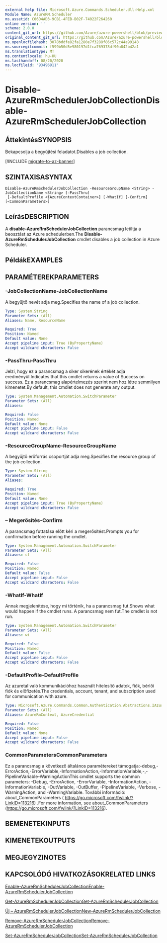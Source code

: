 ```yaml
---
external help file: Microsoft.Azure.Commands.Scheduler.dll-Help.xml
Module Name: AzureRM.Scheduler
ms.assetid: C06D4AD3-9CB1-4FEB-B02F-74022F264260
online version: ''
schema: 2.0.0
content_git_url: https://github.com/Azure/azure-powershell/blob/preview/src/ResourceManager/Scheduler/Commands.Scheduler/help/Disable-AzureRmSchedulerJobCollection.md
original_content_git_url: https://github.com/Azure/azure-powershell/blob/preview/src/ResourceManager/Scheduler/Commands.Scheduler/help/Disable-AzureRmSchedulerJobCollection.md
ms.openlocfilehash: 3078bddfe82fa1280e7f3288f86c572c44a99148
ms.sourcegitcommit: f599b50d5e980197d1fca769378df90a842b42a1
ms.translationtype: MT
ms.contentlocale: hu-HU
ms.lasthandoff: 08/20/2020
ms.locfileid: "93496911"
---
```

# <span data-ttu-id="a2a5c-101">Disable-AzureRmSchedulerJobCollection</span><span class="sxs-lookup"><span data-stu-id="a2a5c-101">Disable-AzureRmSchedulerJobCollection</span></span>

## <span data-ttu-id="a2a5c-102">Áttekintés</span><span class="sxs-lookup"><span data-stu-id="a2a5c-102">SYNOPSIS</span></span>
<span data-ttu-id="a2a5c-103">Bekapcsolja a begyűjtési feladatot.</span><span class="sxs-lookup"><span data-stu-id="a2a5c-103">Disables a job collection.</span></span>

[!INCLUDE [migrate-to-az-banner](../../includes/migrate-to-az-banner.md)]

## <span data-ttu-id="a2a5c-104">SZINTAXISA</span><span class="sxs-lookup"><span data-stu-id="a2a5c-104">SYNTAX</span></span>

```
Disable-AzureRmSchedulerJobCollection -ResourceGroupName <String> -JobCollectionName <String> [-PassThru]
 [-DefaultProfile <IAzureContextContainer>] [-WhatIf] [-Confirm] [<CommonParameters>]
```

## <span data-ttu-id="a2a5c-105">Leírás</span><span class="sxs-lookup"><span data-stu-id="a2a5c-105">DESCRIPTION</span></span>
<span data-ttu-id="a2a5c-106">A **disable-AzureRmSchedulerJobCollection** parancsmag letiltja a beosztást az Azure schedulerben.</span><span class="sxs-lookup"><span data-stu-id="a2a5c-106">The **Disable-AzureRmSchedulerJobCollection** cmdlet disables a job collection in Azure Scheduler.</span></span>

## <span data-ttu-id="a2a5c-107">Példák</span><span class="sxs-lookup"><span data-stu-id="a2a5c-107">EXAMPLES</span></span>

## <span data-ttu-id="a2a5c-108">PARAMÉTEREK</span><span class="sxs-lookup"><span data-stu-id="a2a5c-108">PARAMETERS</span></span>

### <span data-ttu-id="a2a5c-109">-JobCollectionName</span><span class="sxs-lookup"><span data-stu-id="a2a5c-109">-JobCollectionName</span></span>
<span data-ttu-id="a2a5c-110">A begyűjtő nevét adja meg.</span><span class="sxs-lookup"><span data-stu-id="a2a5c-110">Specifies the name of a job collection.</span></span>

```yaml
Type: System.String
Parameter Sets: (All)
Aliases: Name, ResourceName

Required: True
Position: Named
Default value: None
Accept pipeline input: True (ByPropertyName)
Accept wildcard characters: False
```

### <span data-ttu-id="a2a5c-111">-PassThru</span><span class="sxs-lookup"><span data-stu-id="a2a5c-111">-PassThru</span></span>
<span data-ttu-id="a2a5c-112">Jelzi, hogy ez a parancsmag a siker sikerének értékét adja eredményül.</span><span class="sxs-lookup"><span data-stu-id="a2a5c-112">Indicates that this cmdlet returns a value of Success on success.</span></span>
<span data-ttu-id="a2a5c-113">Ez a parancsmag alapértelmezés szerint nem hoz létre semmilyen kimenetet.</span><span class="sxs-lookup"><span data-stu-id="a2a5c-113">By default, this cmdlet does not generate any output.</span></span>

```yaml
Type: System.Management.Automation.SwitchParameter
Parameter Sets: (All)
Aliases: 

Required: False
Position: Named
Default value: None
Accept pipeline input: False
Accept wildcard characters: False
```

### <span data-ttu-id="a2a5c-114">-ResourceGroupName</span><span class="sxs-lookup"><span data-stu-id="a2a5c-114">-ResourceGroupName</span></span>
<span data-ttu-id="a2a5c-115">A begyűjtő erőforrás csoportját adja meg.</span><span class="sxs-lookup"><span data-stu-id="a2a5c-115">Specifies the resource group of the job collection.</span></span>

```yaml
Type: System.String
Parameter Sets: (All)
Aliases: 

Required: True
Position: Named
Default value: None
Accept pipeline input: True (ByPropertyName)
Accept wildcard characters: False
```

### <span data-ttu-id="a2a5c-116">– Megerősítés</span><span class="sxs-lookup"><span data-stu-id="a2a5c-116">-Confirm</span></span>
<span data-ttu-id="a2a5c-117">A parancsmag futtatása előtt kéri a megerősítést.</span><span class="sxs-lookup"><span data-stu-id="a2a5c-117">Prompts you for confirmation before running the cmdlet.</span></span>

```yaml
Type: System.Management.Automation.SwitchParameter
Parameter Sets: (All)
Aliases: cf

Required: False
Position: Named
Default value: False
Accept pipeline input: False
Accept wildcard characters: False
```

### <span data-ttu-id="a2a5c-118">-WhatIf</span><span class="sxs-lookup"><span data-stu-id="a2a5c-118">-WhatIf</span></span>
<span data-ttu-id="a2a5c-119">Annak megjelenítése, hogy mi történik, ha a parancsmag fut.</span><span class="sxs-lookup"><span data-stu-id="a2a5c-119">Shows what would happen if the cmdlet runs.</span></span>
<span data-ttu-id="a2a5c-120">A parancsmag nem fut.</span><span class="sxs-lookup"><span data-stu-id="a2a5c-120">The cmdlet is not run.</span></span>

```yaml
Type: System.Management.Automation.SwitchParameter
Parameter Sets: (All)
Aliases: wi

Required: False
Position: Named
Default value: False
Accept pipeline input: False
Accept wildcard characters: False
```

### <span data-ttu-id="a2a5c-121">-DefaultProfile</span><span class="sxs-lookup"><span data-stu-id="a2a5c-121">-DefaultProfile</span></span>
<span data-ttu-id="a2a5c-122">Az azuretal való kommunikációhoz használt hitelesítő adatok, fiók, bérlői fiók és előfizetés.</span><span class="sxs-lookup"><span data-stu-id="a2a5c-122">The credentials, account, tenant, and subscription used for communication with azure.</span></span>

```yaml
Type: Microsoft.Azure.Commands.Common.Authentication.Abstractions.IAzureContextContainer
Parameter Sets: (All)
Aliases: AzureRmContext, AzureCredential

Required: False
Position: Named
Default value: None
Accept pipeline input: False
Accept wildcard characters: False
```

### <span data-ttu-id="a2a5c-123">CommonParameters</span><span class="sxs-lookup"><span data-stu-id="a2a5c-123">CommonParameters</span></span>
<span data-ttu-id="a2a5c-124">Ez a parancsmag a következő általános paramétereket támogatja:-debug,-ErrorAction,-ErrorVariable,-InformationAction,-InformationVariable,-,-PipelineVariable-WarningAction</span><span class="sxs-lookup"><span data-stu-id="a2a5c-124">This cmdlet supports the common parameters: -Debug, -ErrorAction, -ErrorVariable, -InformationAction, -InformationVariable, -OutVariable, -OutBuffer, -PipelineVariable, -Verbose, -WarningAction, and -WarningVariable.</span></span> <span data-ttu-id="a2a5c-125">További információ: about_CommonParameters ( https://go.microsoft.com/fwlink/?LinkID=113216) .</span><span class="sxs-lookup"><span data-stu-id="a2a5c-125">For more information, see about_CommonParameters (https://go.microsoft.com/fwlink/?LinkID=113216).</span></span>

## <span data-ttu-id="a2a5c-126">BEMENETEK</span><span class="sxs-lookup"><span data-stu-id="a2a5c-126">INPUTS</span></span>

## <span data-ttu-id="a2a5c-127">KIMENETEK</span><span class="sxs-lookup"><span data-stu-id="a2a5c-127">OUTPUTS</span></span>

## <span data-ttu-id="a2a5c-128">MEGJEGYZI</span><span class="sxs-lookup"><span data-stu-id="a2a5c-128">NOTES</span></span>

## <span data-ttu-id="a2a5c-129">KAPCSOLÓDÓ HIVATKOZÁSOK</span><span class="sxs-lookup"><span data-stu-id="a2a5c-129">RELATED LINKS</span></span>

[<span data-ttu-id="a2a5c-130">Enable-AzureRmSchedulerJobCollection</span><span class="sxs-lookup"><span data-stu-id="a2a5c-130">Enable-AzureRmSchedulerJobCollection</span></span>](./Enable-AzureRmSchedulerJobCollection.md)

[<span data-ttu-id="a2a5c-131">Get-AzureRmSchedulerJobCollection</span><span class="sxs-lookup"><span data-stu-id="a2a5c-131">Get-AzureRmSchedulerJobCollection</span></span>](./Get-AzureRmSchedulerJobCollection.md)

[<span data-ttu-id="a2a5c-132">Új – AzureRmSchedulerJobCollection</span><span class="sxs-lookup"><span data-stu-id="a2a5c-132">New-AzureRmSchedulerJobCollection</span></span>](./New-AzureRmSchedulerJobCollection.md)

[<span data-ttu-id="a2a5c-133">Remove-AzureRmSchedulerJobCollection</span><span class="sxs-lookup"><span data-stu-id="a2a5c-133">Remove-AzureRmSchedulerJobCollection</span></span>](./Remove-AzureRmSchedulerJobCollection.md)

[<span data-ttu-id="a2a5c-134">Set-AzureRmSchedulerJobCollection</span><span class="sxs-lookup"><span data-stu-id="a2a5c-134">Set-AzureRmSchedulerJobCollection</span></span>](./Set-AzureRmSchedulerJobCollection.md)


